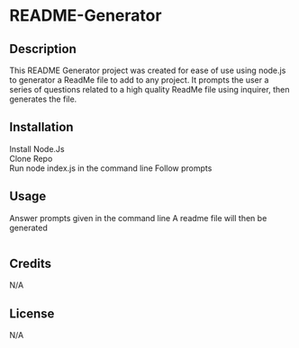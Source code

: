 # README-Generator

## Description

This README Generator project was created for ease of use using node.js to generator a ReadMe file to add to any project.
It prompts the user a series of questions related to a high quality ReadMe file using inquirer, then generates the file.

## Installation

Install Node.Js <br>
Clone Repo <br>
Run node index.js in the command line
Follow prompts

## Usage
Answer prompts given in the command line
A readme file will then be generated

<img src=''>
    
## Credits
N/A

## License
N/A
